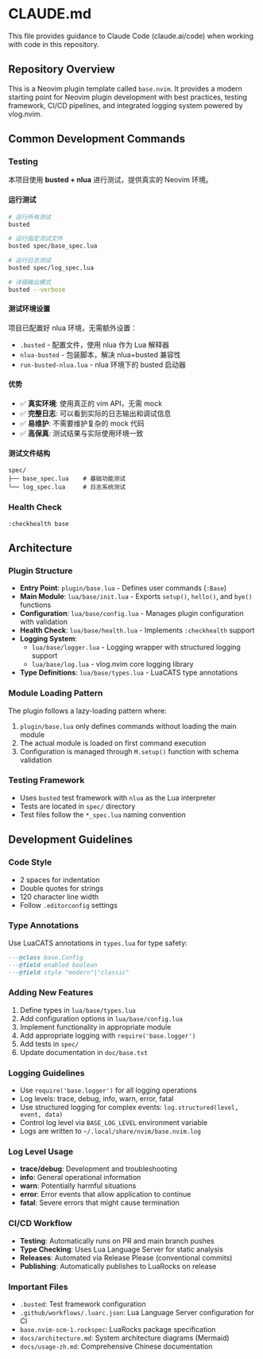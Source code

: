 # CLAUDE.md

This file provides guidance to Claude Code (claude.ai/code) when working with code in this repository.

## Repository Overview

This is a Neovim plugin template called `base.nvim`. It provides a modern starting point for Neovim plugin development with best practices, testing framework, CI/CD pipelines, and integrated logging system powered by vlog.nvim.

## Common Development Commands

### Testing

本项目使用 **busted + nlua** 进行测试，提供真实的 Neovim 环境。

#### 运行测试

```bash
# 运行所有测试
busted

# 运行指定测试文件
busted spec/base_spec.lua

# 运行日志测试
busted spec/log_spec.lua

# 详细输出模式
busted --verbose
```

#### 测试环境设置

项目已配置好 nlua 环境，无需额外设置：

- `.busted` - 配置文件，使用 nlua 作为 Lua 解释器
- `nlua-busted` - 包装脚本，解决 nlua+busted 兼容性
- `run-busted-nlua.lua` - nlua 环境下的 busted 启动器

#### 优势

- ✅ **真实环境**: 使用真正的 vim API，无需 mock
- ✅ **完整日志**: 可以看到实际的日志输出和调试信息
- ✅ **易维护**: 不需要维护复杂的 mock 代码
- ✅ **高保真**: 测试结果与实际使用环境一致

#### 测试文件结构

```
spec/
├── base_spec.lua    # 基础功能测试
└── log_spec.lua     # 日志系统测试
```

### Health Check
```vim
:checkhealth base
```

## Architecture

### Plugin Structure
- **Entry Point**: `plugin/base.lua` - Defines user commands (`:Base`)
- **Main Module**: `lua/base/init.lua` - Exports `setup()`, `hello()`, and `bye()` functions
- **Configuration**: `lua/base/config.lua` - Manages plugin configuration with validation
- **Health Check**: `lua/base/health.lua` - Implements `:checkhealth` support
- **Logging System**: 
  - `lua/base/logger.lua` - Logging wrapper with structured logging support
  - `lua/base/log.lua` - vlog.nvim core logging library
- **Type Definitions**: `lua/base/types.lua` - LuaCATS type annotations

### Module Loading Pattern
The plugin follows a lazy-loading pattern where:
1. `plugin/base.lua` only defines commands without loading the main module
2. The actual module is loaded on first command execution
3. Configuration is managed through `M.setup()` function with schema validation

### Testing Framework
- Uses `busted` test framework with `nlua` as the Lua interpreter
- Tests are located in `spec/` directory
- Test files follow the `*_spec.lua` naming convention

## Development Guidelines

### Code Style
- 2 spaces for indentation
- Double quotes for strings
- 120 character line width
- Follow `.editorconfig` settings

### Type Annotations
Use LuaCATS annotations in `types.lua` for type safety:
```lua
---@class base.Config
---@field enabled boolean
---@field style "modern"|"classic"
```

### Adding New Features
1. Define types in `lua/base/types.lua`
2. Add configuration options in `lua/base/config.lua`
3. Implement functionality in appropriate module
4. Add appropriate logging with `require('base.logger')`
5. Add tests in `spec/`
6. Update documentation in `doc/base.txt`

### Logging Guidelines
- Use `require('base.logger')` for all logging operations
- Log levels: trace, debug, info, warn, error, fatal
- Use structured logging for complex events: `log.structured(level, event, data)`
- Control log level via `BASE_LOG_LEVEL` environment variable
- Logs are written to `~/.local/share/nvim/base.nvim.log`

### Log Level Usage
- **trace/debug**: Development and troubleshooting
- **info**: General operational information
- **warn**: Potentially harmful situations
- **error**: Error events that allow application to continue
- **fatal**: Severe errors that might cause termination

### CI/CD Workflow
- **Testing**: Automatically runs on PR and main branch pushes
- **Type Checking**: Uses Lua Language Server for static analysis
- **Releases**: Automated via Release Please (conventional commits)
- **Publishing**: Automatically publishes to LuaRocks on release

### Important Files
- `.busted`: Test framework configuration
- `.github/workflows/.luarc.json`: Lua Language Server configuration for CI
- `base.nvim-scm-1.rockspec`: LuaRocks package specification
- `docs/architecture.md`: System architecture diagrams (Mermaid)
- `docs/usage-zh.md`: Comprehensive Chinese documentation